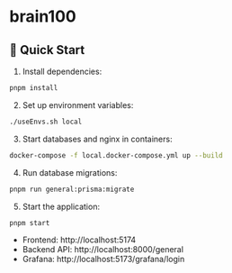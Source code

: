 # brain100

## 🚀 Quick Start

1. Install dependencies:
```bash
pnpm install
```

2. Set up environment variables:
```bash
./useEnvs.sh local
```

3. Start databases and nginx in containers:
```bash
docker-compose -f local.docker-compose.yml up --build
```

4. Run database migrations:
```bash
pnpm run general:prisma:migrate
```

5. Start the application:
```bash
pnpm start
```


- Frontend: http://localhost:5174  
- Backend API: http://localhost:8000/general  
- Grafana: http://localhost:5173/grafana/login  
